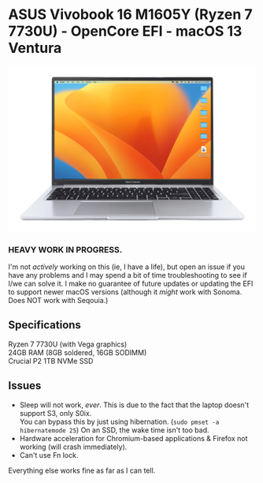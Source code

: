 # ASUS Vivobook 16 M1605Y (Ryzen 7 7730U) - OpenCore EFI - macOS 13 Ventura
![MacVivobook](/assets/images/macvivobook.png)
### HEAVY WORK IN PROGRESS. 
I'm not *actively* working on this (ie, I have a life), but open an issue if you have any problems and I may spend a bit of time troubleshooting to see if I/we can solve it. I make no guarantee of future updates or updating the EFI to support newer macOS versions (although it *might* work with Sonoma. Does NOT work with Seqouia.)

## Specifications
Ryzen 7 7730U (with Vega graphics)  
24GB RAM (8GB soldered, 16GB SODIMM)  
Crucial P2 1TB NVMe SSD  

## Issues
- Sleep will not work, *ever*. This is due to the fact that the laptop doesn't support S3, only S0ix.  
  You can bypass this by just using hibernation. (``sudo pmset -a hibernatemode 25``) On an SSD, the wake time isn't too bad.  
- Hardware acceleration for Chromium-based applications & Firefox not working (will crash immediately).  
- Can't use Fn lock.  
  
Everything else works fine as far as I can tell.
